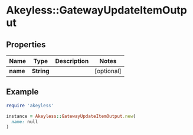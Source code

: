 # Akeyless::GatewayUpdateItemOutput

## Properties

| Name | Type | Description | Notes |
| ---- | ---- | ----------- | ----- |
| **name** | **String** |  | [optional] |

## Example

```ruby
require 'akeyless'

instance = Akeyless::GatewayUpdateItemOutput.new(
  name: null
)
```

